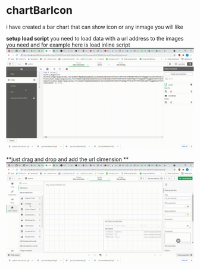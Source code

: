 # chartBarIcon

i have created a bar chart that can show icon or any inmage you will like


**setup load script**
you need to load data with a url address to the images you need  and for example here is load inline script
![](chartBarIcon01.gif)

**just drag and drop and add the url dimension **
![](chartBarIcon02.gif)
